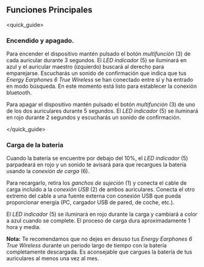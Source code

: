 ## Funciones Principales
<quick_guide>
### Encendido y apagado.

Para encender el dispositivo mantén pulsado el botón *multifunción* (3) de cada auricular durante 3 segundos. El *LED indicador* (5) se iluminará en azul y el auricular maestro (izquierdo) buscará al derecho para emparejarse. Escucharás un sonido de confirmación que indica que tus  *Energy Earphones 6 True Wireless* se han conectado entre sí y ha entrado en modo búsqueda. En este momento está listo para establecer la conexión bluetooth.


Para apagar el dispositivo mantén pulsado el botón  *multifunción* (3) de uno de los dos auriculares durante 5 segundos. El *LED indicador* (5) se iluminará en rojo durante 2 segundos y escucharás un sonido de confirmación.

</quick_guide>

### Carga de la batería

Cuando la batería se encuentre por debajo del 10%, el *LED indicador* (5) parpadeará en rojo y un sonido te avisará para que recargues la batería usando la *conexión de carga* (6). 

Para recargarlo, retira los *ganchos de sujeción* (1) y conecta el cable de carga incluido a la *conexión USB* (2) de ambos auriculares. Conecta el otro extremo del cable a una fuente externa con conexión USB que pueda proporcionar energía (PC, cargador USB de pared, de coche, etc.).

El *LED indicador* (5) se iluminará en rojo durante la carga y cambiará a color a azul cuando se complete. El proceso de carga dura aproximadamente 1 hora y media.


**Nota:** Te recomendamos que no dejes en desuso tus *Energy Earphones 6 True Wireless* durante un periodo largo de tiempo con la batería completamente descargada. Es aconsejable que cargues la batería de tus auriculares al menos una vez al mes.
